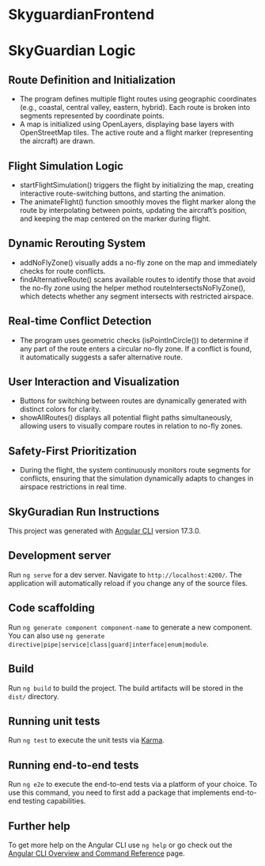 # SkyguardianFrontend

# SkyGuardian Logic

## Route Definition and Initialization

- The program defines multiple flight routes using geographic coordinates (e.g., coastal, central valley, eastern, hybrid). Each route is broken into segments represented by coordinate points.
- A map is initialized using OpenLayers, displaying base layers with OpenStreetMap tiles. The active route and a flight marker (representing the aircraft) are drawn.

## Flight Simulation Logic

- startFlightSimulation() triggers the flight by initializing the map, creating interactive route-switching buttons, and starting the animation.
- The animateFlight() function smoothly moves the flight marker along the route by interpolating between points, updating the aircraft’s position, and keeping the map centered on the marker during flight.

## Dynamic Rerouting System

- addNoFlyZone() visually adds a no-fly zone on the map and immediately checks for route conflicts.
- findAlternativeRoute() scans available routes to identify those that avoid the no-fly zone using the helper method routeIntersectsNoFlyZone(), which detects whether any segment intersects with restricted airspace.

## Real-time Conflict Detection

- The program uses geometric checks (isPointInCircle()) to determine if any part of the route enters a circular no-fly zone. If a conflict is found, it automatically suggests a safer alternative route.

## User Interaction and Visualization

- Buttons for switching between routes are dynamically generated with distinct colors for clarity.
- showAllRoutes() displays all potential flight paths simultaneously, allowing users to visually compare routes in relation to no-fly zones.

## Safety-First Prioritization

- During the flight, the system continuously monitors route segments for conflicts, ensuring that the simulation dynamically adapts to changes in airspace restrictions in real time.

## SkyGuradian Run Instructions

This project was generated with [Angular CLI](https://github.com/angular/angular-cli) version 17.3.0.

## Development server

Run `ng serve` for a dev server. Navigate to `http://localhost:4200/`. The application will automatically reload if you change any of the source files.

## Code scaffolding

Run `ng generate component component-name` to generate a new component. You can also use `ng generate directive|pipe|service|class|guard|interface|enum|module`.

## Build

Run `ng build` to build the project. The build artifacts will be stored in the `dist/` directory.

## Running unit tests

Run `ng test` to execute the unit tests via [Karma](https://karma-runner.github.io).

## Running end-to-end tests

Run `ng e2e` to execute the end-to-end tests via a platform of your choice. To use this command, you need to first add a package that implements end-to-end testing capabilities.

## Further help

To get more help on the Angular CLI use `ng help` or go check out the [Angular CLI Overview and Command Reference](https://angular.io/cli) page.


